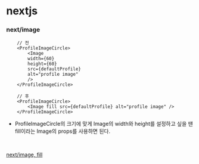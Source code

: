 # nextjs

### next/image

```TSX
    // 전
    <ProfileImageCircle>
        <Image
        width={60}
        height={60}
        src={defaultProfile}
        alt="profile image"
        />
    </ProfileImageCircle>

    // 후
    <ProfileImageCircle>
        <Image fill src={defaultProfile} alt="profile image" />
    </ProfileImageCircle>
```

- ProfileImageCircle의 크기에 맞게 Image의 width와 height를 설정하고 싶을 땐 fill이라는 Image의 props를 사용하면 된다.

<br>

[next/image, fill](https://nextjs.org/docs/api-reference/next/image#fill)
